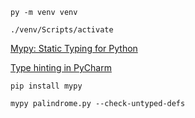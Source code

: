 ```console
py -m venv venv
```

```console
./venv/Scripts/activate
```
[Mypy: Static Typing for Python](https://github.com/python/mypy#ide-linter-integrations-and-pre-commit)

[Type hinting in PyCharm](https://www.jetbrains.com/help/pycharm/type-hinting-in-product.html)

```console
pip install mypy
```

```console
mypy palindrome.py --check-untyped-defs
```

